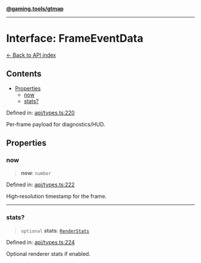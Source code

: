 [**@gaming.tools/gtmap**](README.md)

***

# Interface: FrameEventData

[← Back to API index](./README.md)

## Contents

- [Properties](#properties)
  - [now](#now)
  - [stats?](#stats)

Defined in: [api/types.ts:220](https://github.com/gamingtools/gt-map/blob/a614a9d52dc2e3002effbc8d9f1a71b2ca6e5b74/packages/gtmap/src/api/types.ts#L220)

Per‑frame payload for diagnostics/HUD.

## Properties

### now

> **now**: `number`

Defined in: [api/types.ts:222](https://github.com/gamingtools/gt-map/blob/a614a9d52dc2e3002effbc8d9f1a71b2ca6e5b74/packages/gtmap/src/api/types.ts#L222)

High‑resolution timestamp for the frame.

***

### stats?

> `optional` **stats**: [`RenderStats`](Interface.RenderStats.md)

Defined in: [api/types.ts:224](https://github.com/gamingtools/gt-map/blob/a614a9d52dc2e3002effbc8d9f1a71b2ca6e5b74/packages/gtmap/src/api/types.ts#L224)

Optional renderer stats if enabled.
